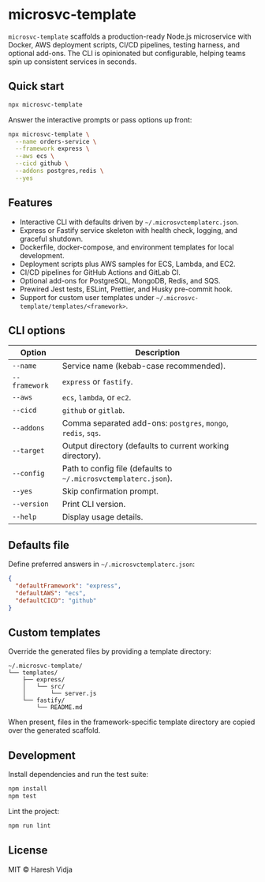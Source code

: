 # microsvc-template

`microsvc-template` scaffolds a production-ready Node.js microservice with Docker, AWS deployment scripts, CI/CD pipelines, testing harness, and optional add-ons. The CLI is opinionated but configurable, helping teams spin up consistent services in seconds.

## Quick start

```bash
npx microsvc-template
```

Answer the interactive prompts or pass options up front:

```bash
npx microsvc-template \
  --name orders-service \
  --framework express \
  --aws ecs \
  --cicd github \
  --addons postgres,redis \
  --yes
```

## Features

- Interactive CLI with defaults driven by `~/.microsvctemplaterc.json`.
- Express or Fastify service skeleton with health check, logging, and graceful shutdown.
- Dockerfile, docker-compose, and environment templates for local development.
- Deployment scripts plus AWS samples for ECS, Lambda, and EC2.
- CI/CD pipelines for GitHub Actions and GitLab CI.
- Optional add-ons for PostgreSQL, MongoDB, Redis, and SQS.
- Prewired Jest tests, ESLint, Prettier, and Husky pre-commit hook.
- Support for custom user templates under `~/.microsvc-template/templates/<framework>`.

## CLI options

| Option           | Description                                                  |
| ---------------- | ------------------------------------------------------------ |
| `--name`         | Service name (kebab-case recommended).                       |
| `--framework`    | `express` or `fastify`.                                      |
| `--aws`          | `ecs`, `lambda`, or `ec2`.                                   |
| `--cicd`         | `github` or `gitlab`.                                        |
| `--addons`       | Comma separated add-ons: `postgres`, `mongo`, `redis`, `sqs`. |
| `--target`       | Output directory (defaults to current working directory).    |
| `--config`       | Path to config file (defaults to `~/.microsvctemplaterc.json`). |
| `--yes`          | Skip confirmation prompt.                                    |
| `--version`      | Print CLI version.                                           |
| `--help`         | Display usage details.                                       |

## Defaults file

Define preferred answers in `~/.microsvctemplaterc.json`:

```json
{
  "defaultFramework": "express",
  "defaultAWS": "ecs",
  "defaultCICD": "github"
}
```

## Custom templates

Override the generated files by providing a template directory:

```
~/.microsvc-template/
└── templates/
    ├── express/
    │   └── src/
    │       └── server.js
    └── fastify/
        └── README.md
```

When present, files in the framework-specific template directory are copied over the generated scaffold.

## Development

Install dependencies and run the test suite:

```bash
npm install
npm test
```

Lint the project:

```bash
npm run lint
```

## License

MIT © Haresh Vidja
